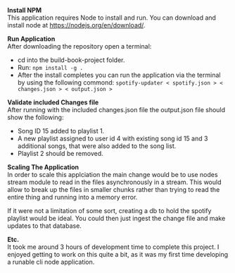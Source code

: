 **Install NPM** \
This application requires Node to install and run. You can download and install node at https://nodejs.org/en/download/.

**Run Application** \
After downloading the repository open a terminal:
- cd into the build-book-project folder.
- Run: `npm install -g .`
- After the install completes you can run the application via the terminal by using the following commond:
`spotify-updater < spotify.json > < changes.json > < output.json >`

**Validate included Changes file** \
After running with the included changes.json file the output.json file should show the following:
- Song ID 15 added to playlist 1.
- A new playlist assigned to user id 4 with existing song id 15 and 3 additional songs, that were also added to the song list.
- Playlist 2 should be removed.

**Scaling The Application** \
In order to scale this applciation the main change would be to use nodes stream module to read in the files asynchronously in a stream. This would allow to break up the files in smaller chunks rather than trying to read the entire thing and running into a memory error.

If it were not a limitation of some sort, creating a db to hold the spotify playlist would be ideal. You could then just ingest the change file and make updates to that database.

**Etc.** \
It took me around 3 hours of development time to complete this project. I enjoyed getting to work on this quite a bit, as it was my first time developing a runable cli node application.